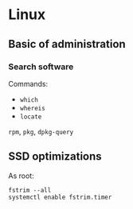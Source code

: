 # Linux

## Basic of administration
### Search software

Commands:
- `which`
- `whereis`
- `locate`

`rpm`, `pkg`, `dpkg-query`

## SSD optimizations

As root:
```
fstrim --all
systemctl enable fstrim.timer
```